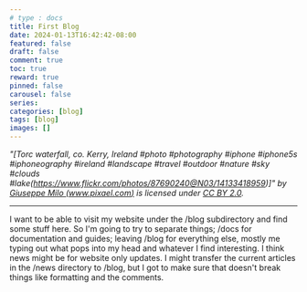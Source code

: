 ```yaml
---
# type : docs
title: First Blog
date: 2024-01-13T16:42:42-08:00
featured: false
draft: false
comment: true
toc: true
reward: true
pinned: false
carousel: false
series:
categories: [blog]
tags: [blog]
images: []
---
```

_"[Torc waterfall, co. Kerry, Ireland #photo #photography #iphone #iphone5s #iphoneography #ireland #landscape #travel #outdoor #nature #sky #clouds #lake(https://www.flickr.com/photos/87690240@N03/14133418959)]" by [Giuseppe Milo (www.pixael.com)](https://www.flickr.com/photos/87690240@N03) is licensed under [CC BY 2.0](https://creativecommons.org/licenses/by/2.0/?ref=openverse)._

---

I want to be able to visit my website under the /blog subdirectory and find some stuff here. So I'm going to try to separate things; /docs for documentation and guides; leaving /blog for everything else, mostly me typing out what pops into my head and whatever I find interesting. I think news might be for website only updates. I might transfer the current articles in the /news directory to /blog, but I got to make sure that doesn't break things like formatting and the comments.